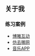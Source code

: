 ## 关于我

### 练习案例
* [博雅互动](http://www.wangyibei.cn/boya/)
* [仿去哪网](http://www.wangyibei.cn/VueNote-Travel)
* [音乐APP](http://www.wangyibei.cn/VueNote-Music/)
